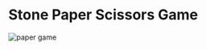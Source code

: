 # Stone Paper Scissors Game

![paper game](https://github.com/surajkushwah579/stone_paper_scissors_game/assets/97516561/8c4e76cc-c05e-40ff-8515-c7d95f2499cb)
